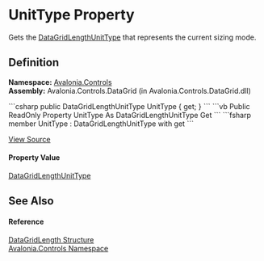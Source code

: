 # UnitType Property


Gets the <a href="T_Avalonia_Controls_DataGridLengthUnitType">DataGridLengthUnitType</a> that represents the current sizing mode.



## Definition
**Namespace:** <a href="N_Avalonia_Controls">Avalonia.Controls</a>  
**Assembly:** Avalonia.Controls.DataGrid (in Avalonia.Controls.DataGrid.dll)

<Tabs groupId="api-code-preview">
<TabItem value="csharp" label="C#">
```csharp
public DataGridLengthUnitType UnitType { get; }
```
</TabItem>
<TabItem value="vb" label="VB">
```vb
Public ReadOnly Property UnitType As DataGridLengthUnitType
	Get
```
</TabItem>
<TabItem value="fsharp" label="F#">
```fsharp
member UnitType : DataGridLengthUnitType with get
```
</TabItem>
</Tabs>



<a href="https://github.com/AvaloniaUI/Avalonia/tree/master/src/Avalonia.Controls.DataGrid/DataGridLength.cs#L262" title="View the source code">View Source</a>



#### Property Value
<a href="T_Avalonia_Controls_DataGridLengthUnitType">DataGridLengthUnitType</a>

## See Also


#### Reference
<a href="T_Avalonia_Controls_DataGridLength">DataGridLength Structure</a>  
<a href="N_Avalonia_Controls">Avalonia.Controls Namespace</a>  

